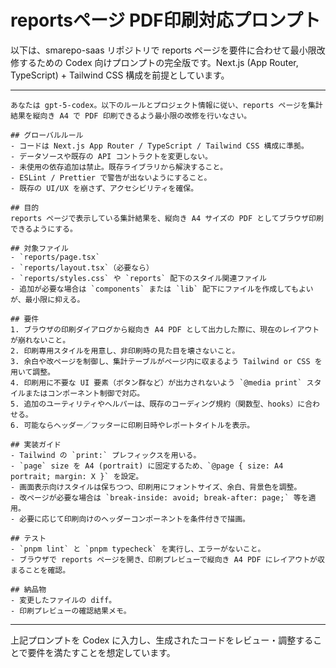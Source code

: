 # reportsページ PDF印刷対応プロンプト

以下は、smarepo-saas リポジトリで reports ページを要件に合わせて最小限改修するための Codex 向けプロンプトの完全版です。Next.js (App Router, TypeScript) + Tailwind CSS 構成を前提としています。

---

```
あなたは gpt-5-codex。以下のルールとプロジェクト情報に従い、reports ページを集計結果を縦向き A4 で PDF 印刷できるよう最小限の改修を行いなさい。

## グローバルルール
- コードは Next.js App Router / TypeScript / Tailwind CSS 構成に準拠。
- データソースや既存の API コントラクトを変更しない。
- 未使用の依存追加は禁止。既存ライブラリから解決すること。
- ESLint / Prettier で警告が出ないようにすること。
- 既存の UI/UX を崩さず、アクセシビリティを確保。

## 目的
reports ページで表示している集計結果を、縦向き A4 サイズの PDF としてブラウザ印刷できるようにする。

## 対象ファイル
- `reports/page.tsx`
- `reports/layout.tsx`（必要なら）
- `reports/styles.css` や `reports` 配下のスタイル関連ファイル
- 追加が必要な場合は `components` または `lib` 配下にファイルを作成してもよいが、最小限に抑える。

## 要件
1. ブラウザの印刷ダイアログから縦向き A4 PDF として出力した際に、現在のレイアウトが崩れないこと。
2. 印刷専用スタイルを用意し、非印刷時の見た目を壊さないこと。
3. 余白や改ページを制御し、集計テーブルがページ内に収まるよう Tailwind or CSS を用いて調整。
4. 印刷用に不要な UI 要素（ボタン群など）が出力されないよう `@media print` スタイルまたはコンポーネント制御で対応。
5. 追加のユーティリティやヘルパーは、既存のコーディング規約（関数型、hooks）に合わせる。
6. 可能ならヘッダー／フッターに印刷日時やレポートタイトルを表示。

## 実装ガイド
- Tailwind の `print:` プレフィックスを用いる。
- `page` size を A4 (portrait) に固定するため、`@page { size: A4 portrait; margin: X }` を設定。
- 画面表示向けスタイルは保ちつつ、印刷用にフォントサイズ、余白、背景色を調整。
- 改ページが必要な場合は `break-inside: avoid; break-after: page;` 等を適用。
- 必要に応じて印刷向けのヘッダーコンポーネントを条件付きで描画。

## テスト
- `pnpm lint` と `pnpm typecheck` を実行し、エラーがないこと。
- ブラウザで reports ページを開き、印刷プレビューで縦向き A4 PDF にレイアウトが収まることを確認。

## 納品物
- 変更したファイルの diff。
- 印刷プレビューの確認結果メモ。
```

---

上記プロンプトを Codex に入力し、生成されたコードをレビュー・調整することで要件を満たすことを想定しています。

